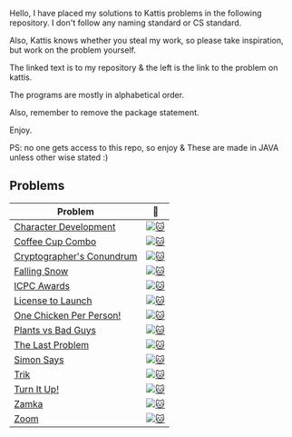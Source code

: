 Hello, I have placed my solutions to Kattis problems in the following repository. I don't follow any naming standard or CS standard.

Also, Kattis knows whether you steal my work, so please take inspiration, but work on the problem yourself.

The linked text is to my repository & the left is the link to the problem on kattis.

The programs are mostly in alphabetical order.

Also, remember to remove the package statement.

Enjoy.

PS: no one gets access to this repo, so enjoy & These are made in JAVA unless other wise stated :)

## Problems
| Problem | :link: |
|       -       |       -       |
| [Character Development](https://github.com/unrushed/Kattis/blob/main/Done/Relationships.java) | [![:cat:](https://open.kattis.com/favicon)](https://open.kattis.com/problems/character) |
| [Coffee Cup Combo](https://github.com/unrushed/Kattis/blob/main/Done/Coffee.java) | [![:cat:](https://open.kattis.com/favicon)](https://open.kattis.com/problems/coffeecupcombo) |
| [Cryptographer's Conundrum](https://github.com/unrushed/Kattis/blob/main/Done/Per.java) | [![:cat:](https://open.kattis.com/favicon)](https://open.kattis.com/problems/conundrum) |
| [Falling Snow](https://github.com/unrushed/Kattis/blob/main/Done/Snow.java) | [![:cat:](https://open.kattis.com/favicon)](https://open.kattis.com/problems/fallingsnow2) |
| [ICPC Awards](https://github.com/unrushed/Kattis/blob/main/Done/ICPCAwards.java) | [![:cat:](https://open.kattis.com/favicon)](https://open.kattis.com/problems/icpcawards) |
| [License to Launch](https://github.com/unrushed/Kattis/blob/main/Done/LicenseToLaunch.java) | [![:cat:](https://open.kattis.com/favicon)](https://open.kattis.com/problems/licensetolaunch) |
| [One Chicken Per Person!](https://github.com/unrushed/Kattis/blob/main/Done/OnceChickenPerPerson.java) | [![:cat:](https://open.kattis.com/favicon)]((https://open.kattis.com/problems/onechicken)) |
| [Plants vs Bad Guys](https://github.com/unrushed/Kattis/blob/main/Done/PlantsVSZombies.java) | [![:cat:](https://open.kattis.com/favicon)](https://open.kattis.com/problems/pvbg) |
| [The Last Problem](https://github.com/unrushed/Kattis/blob/main/Done/TheLastProblem.java) | [![:cat:](https://open.kattis.com/favicon)](https://open.kattis.com/problems/thelastproblem) |
| [Simon Says](https://github.com/unrushed/Kattis/blob/main/Done/SimonSays.java) | [![:cat:](https://open.kattis.com/favicon)](https://open.kattis.com/problems/simonsays) |
| [Trik](https://github.com/unrushed/Kattis/blob/main/Done/CupsGame.java) | [![:cat:](https://open.kattis.com/favicon)](https://open.kattis.com/problems/trik) |
| [Turn It Up!](https://github.com/unrushed/Kattis/blob/main/Done/TurnItUp.java) | [![:cat:](https://open.kattis.com/favicon)](https://open.kattis.com/problems/skruop) |
| [Zamka](https://github.com/unrushed/Kattis/blob/main/Done/Zamka.java) | [![:cat:](https://open.kattis.com/favicon)](https://open.kattis.com/problems/zamka) |
| [Zoom](https://github.com/unrushed/Kattis/blob/main/Done/Zoom.java) | [![:cat:](https://open.kattis.com/favicon)](https://open.kattis.com/problems/zoom) |
